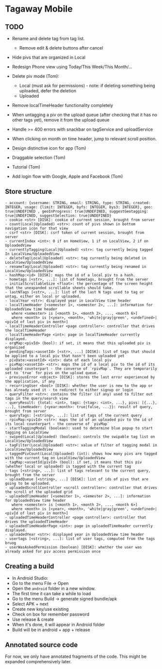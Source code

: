 # Tagaway Mobile

## TODO

- Rename and delete tag from tag list.
   - Remove edit & delete buttons after cancel

- Hide pivs that are organized in Local
- Redesign Phone view using Today/This Week/This Month/...
- Delete piv mode (Tom):
   - Local (must ask for permissions) - note: if deleting something being uploaded, defer the deletion
   - Uploaded
- Remove localTimeHeader functionality completely

- When untagging a piv on the upload queue (after checking that it has no other tags yet), remove it from the upload queue
- Handle >= 400 errors with snackbar on tagService and uploadService
- When clicking on month on time header, jump to relevant scroll position.
- Design distinctive icon for app (Tom)
- Draggable selection (Tom)
- Tutorial (Tom)
- Add login flow with Google, Apple and Facebook (Tom)

## Store structure

```
- account: {username: STRING, email: STRING, type: STRING, created: INTEGER, usage: {limit: INTEGER, byfs: INTEGER, bys3: INTEGER}, geo: true|UNDEFINED , geoInProgress: true|UNDEFINED, suggestGeotagging: true|UNDEFINED, suggestSelection: true|UNDEFINED}
- cookie <str> [DISK]: cookie of current session, brought from server
- count(Local|Uploaded) <str>: count of pivs shown in bottom navigation icon for that view
- csrf <str> [DISK]: csrf token of current session, brought from server
- currentIndex <int>: 0 if on HomeView, 1 if on LocalView, 2 if on UploadedView
- currentlyTagging(Local|Uploaded) <str>: tag currently being tagged In LocalView/UploadedView
- deleteTag(Local|Uploaded) <str>: tag currently being deleted in LocalView/UploadedView
- renameTag(Local|Uploaded) <str>: tag currently being renamed in LocalView/UploadedView
- hashMap:<id> [DISK]: maps the id of a local piv to a hash.
- hometags [<str>, ...]: list of hometags, brought from the server
- initialScrollableSize <float>: the percentage of the screen height that the unexpanded scrollable sheets should take.
- lastNTags [<str>, ...]: list of the last N tags used to tag or untag, either on local or uploaded.
- localYear <str>: displayed year in LocalView time header
- localTimeHeader [<semester 1>, <semester 2>, ...]: information for UploadedView time header
   where <semester> is [<month 1>, <month 2>, ..., <month 6>]
   where <month> is [<year>, <month>, 'white|gray|green', <undefined>|<pivId of last piv in month>]
- localTimeHeaderController <page controller>: controller that drives the localTimeHeader
- localTimeHeaderPage <int>: page in localTimeHeader currently displayed.
- orgMap:<pivId> (bool): if set, it means that this uploaded piv is organized
- pendingTags:<assetId> [<str>, ...] [DISK]: list of tags that should be applied to a local piv that hasn't been uploaded yet
- pivDate:<assetId> <int>: date of each local piv
- pivMap:<assetId> <str>: maps the id of a local piv to the id of its uploaded counterpart - the converse of `rpivMap`. They are temporarily set to `true` for pivs on the upload queue.
- previousError <object> [DISK]: stores the last error experienced by the application, if any
- recurringUser <bool> [DISK]: whether the user is new to the app or has already used it - to redirect to either signup or login
- queryFilter <str>: contains the filter (if any) used to filter out tags in the query/search view
- queryResult: {total: <int>, tags: {<tag>: <int>, ...}, pivs: [{...}, ...], timeHeader: {<year:month>: true|false, ...}}: result of query, brought from server
- queryTags: [<string>, ...]: list of tags of the current query
- rpivMap:<pivId> <str>: maps the id of an uploaded piv to the id of its local counterpart - the converse of `pivMap`
- startTaggingModal (boolean): used to determine blue popup to start tagging on LocalView
- swiped(Local|Uploaded) (boolean): controls the swipable tag list on LocalView/UploadedView
- tagFilter(Local|Uploaded) <str>: value of filter of tagging modal in LocalView/UploadedView
- taggedPivCount(Local|Uploaded) (int): shows how many pivs are tagged with the current tag on LocalView/UploadedView
- tagMap:<assetId|pivId> (bool): if set, it means that this piv (whether local or uploaded) is tagged with the current tag
- tags [<string>, ...]: list of tags relevant to the current query, brought from the server
- uploadQueue [<string>, ...] [DISK]: list of ids of pivs that are going to be uploaded.
- uploadedScrollController <scroll controller>: controller that drives the scroll of the uploaded grid
- uploadedTimeHeader [<semester 1>, <semester 2>, ...]: information for UploadedView time header
   where <semester> is [<month 1>, <month 2>, ..., <month 6>]
   where <month> is [<year>, <month>, 'white|gray|green', <undefined>|<pivId of last piv in month>]
- uploadedTimeHeaderController <page controller>: controller that drives the uploadedTimeHeader
- uploadedTimeHeaderPage <int>: page in uploadedTimeHeader currently displayed.
- uploadedYear <str>: displayed year in UploadedView time header
- usertags [<string>, ...]: list of user tags, computed from the tags bruog
- userWasAskedPermission (boolean) [DISK]: whether the user was already asked for piv access permission once
```

## Creating a build

- In Android Studio:
- Go to the menu File -> Open
- Open the `android` folder in a new window.
- The first time it can take a while to load
- Go to the menu Build -> generate signed bundle/apk
- Select APK + next
- Create new key/use existing
- Check on box for remember password
- Use release & create
- When it's done, it will appear in Android folder
- Build will be in android + app + release

## Annotated source code

For now, we only have annotated fragments of the code. This might be expanded comprehensively later.

